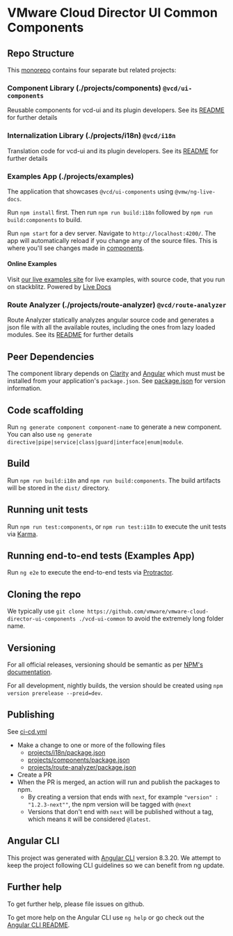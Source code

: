 # VMware Cloud Director UI Common Components

## Repo Structure

This [monorepo](https://angular.io/guide/file-structure#multiple-projects) contains four separate but related projects:

### Component Library (./projects/components) `@vcd/ui-components`

Reusable components for vcd-ui and its plugin developers. See its [README](projects/components/README.md)
for further details

### Internalization Library (./projects/i18n) `@vcd/i18n`

Translation code for vcd-ui and its plugin developers. See its [README](projects/i18n/README.md)
for further details

### Examples App (./projects/examples)

The application that showcases `@vcd/ui-components` using `@vmw/ng-live-docs`.

Run `npm install` first. Then run `npm run build:i18n` followed by `npm run build:components` to build.

Run `npm start` for a dev server. Navigate to `http://localhost:4200/`. The app will automatically reload if
you change any of the source files. This is where you'll see changes made in [components](./projects/components).

#### Online Examples

Visit [our live examples site](https://vmware.github.io/vmware-cloud-director-ui-components/) for live examples, with source code, that you run on stackblitz. Powered by [Live Docs](https://github.com/vmware/live-docs)

### Route Analyzer (./projects/route-analyzer) `@vcd/route-analyzer`

Route Analyzer statically analyzes angular source code and generates a json file with all the available routes,
including the ones from lazy loaded modules. See its [README](projects/route-analyzer/README.md)
for further details

## Peer Dependencies

The component library depends on [Clarity](https://clarity.design/) and [Angular](https://angular.io/)
which must must be installed from your application's `package.json`. See [package.json](package.json) for version
information.

## Code scaffolding

Run `ng generate component component-name` to generate a new component. You can also use
`ng generate directive|pipe|service|class|guard|interface|enum|module`.

## Build

Run `npm run build:i18n` and `npm run build:components`. The build artifacts will be stored in the `dist/` directory.

## Running unit tests

Run `npm run test:components`, or `npm run test:i18n` to execute the unit tests via [Karma](https://karma-runner.github.io).

## Running end-to-end tests (Examples App)

Run `ng e2e` to execute the end-to-end tests via [Protractor](http://www.protractortest.org/).

## Cloning the repo

We typically use `git clone https://github.com/vmware/vmware-cloud-director-ui-components ./vcd-ui-common` to avoid
the extremely long folder name.

## Versioning

For all official releases, versioning should be semantic as per [NPM's documentation](https://docs.npmjs.com/about-semantic-versioning).

For all development, nightly builds, the version should be created using `npm version prerelease --preid=dev`.

## Publishing

See [ci-cd.yml](.github/workflows/ci-cd.yml)

-   Make a change to one or more of the following files
    -   [projects/i18n/package.json](./projects/i18n/package.json)
    -   [projects/components/package.json](./projects/components/package.json)
    -   [projects/route-analyzer/package.json](./projects/route-analyzer/package.json)
-   Create a PR
-   When the PR is merged, an action will run and publish the packages to npm.
    -   By creating a version that ends with `next`, for example `"version" : "1.2.3-next""`, the npm version will be tagged
        with `@next`
    -   Versions that don't end with `next` will be published without a tag, which means it will be considered `@latest`.

## Angular CLI

This project was generated with [Angular CLI](https://github.com/angular/angular-cli) version 8.3.20. We attempt to
keep the project following CLI guidelines so we can benefit from ng update.

## Further help

To get further help, please file issues on github.

To get more help on the Angular CLI use `ng help` or go check out the
[Angular CLI README](https://github.com/angular/angular-cli/blob/master/README.md).
